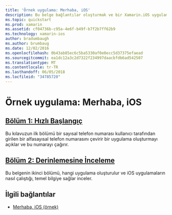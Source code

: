 ```yaml
---
title: 'Örnek uygulama: Merhaba, iOS'
description: Bu belge bağlantılar oluşturmak ve bir Xamarin.iOS uygulaması dağıtma anlamak gerekli kavramlar ve araçları tanıtmak kılavuzlara.
ms.topic: quickstart
ms.prod: xamarin
ms.assetid: cf04736b-c95a-4e6f-b49f-b7f2b7ff62b9
ms.technology: xamarin-ios
author: bradumbaugh
ms.author: brumbaug
ms.date: 12/02/2016
ms.openlocfilehash: 0b43ab85ec6c5ba5330af0e0ecc5d37375efaead
ms.sourcegitcommit: ea1dc12a3c2d7322f234997daacbfdb6ad542507
ms.translationtype: MT
ms.contentlocale: tr-TR
ms.lasthandoff: 06/05/2018
ms.locfileid: "34785720"
---
```

# <a name="sample-app-hello-ios"></a>Örnek uygulama: Merhaba, iOS

##  <a name="part-1-quickstartiosget-startedhello-ioshello-ios-quickstartmd"></a>[Bölüm 1: Hızlı Başlangıç](~/ios/get-started/hello-ios/hello-ios-quickstart.md)

Bu kılavuzun ilk bölümü bir sayısal telefon numarası kullanıcı tarafından girilen bir alfasayısal telefon numarasını çevirir bir uygulama oluşturmayı açıklar ve bu numarayı çağırır.

##  <a name="part-2-deep-diveiosget-startedhello-ioshello-ios-deepdivemd"></a>[Bölüm 2: Derinlemesine İnceleme](~/ios/get-started/hello-ios/hello-ios-deepdive.md)

Bu belgenin ikinci bölümü, hangi uygulama oluşturulur ve iOS uygulamaların nasıl çalıştığı, temel bilgiye sağlar inceler.

## <a name="related-links"></a>İlgili bağlantılar

- [Merhaba, iOS (örnek)](https://developer.xamarin.com/samples/monotouch/Hello_iOS/)
